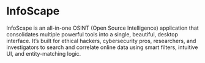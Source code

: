 # InfoScape
InfoScape is an all-in-one OSINT (Open Source Intelligence) application that consolidates multiple powerful tools into a single, beautiful, desktop interface. It’s built for ethical hackers, cybersecurity pros, researchers, and investigators to search and correlate online data using smart filters, intuitive UI, and entity-matching logic.
